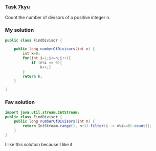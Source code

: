 ###  [Task 7kyu](https://www.codewars.com/kata/542c0f198e077084c0000c2e/train/java)

Count the number of divisors of a positive integer n.
### My solution
```Java
public class FindDivisor {

    public long numberOfDivisors(int n) {
        int k=0;
        for(int i=1;i<=n;i++){
            if (n%i == 0){
                k++;}
        }
        return k;
    }

}
```

### Fav solution

```Java
import java.util.stream.IntStream;
public class FindDivisor {
    public long numberOfDivisors(int n) {
        return IntStream.range(1, n+1).filter(i -> n%i==0).count();
    }
}
```
I like this solution because I like it
